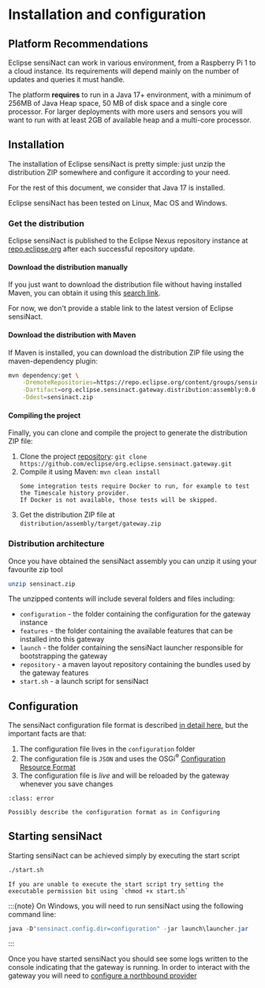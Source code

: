 # Installation and configuration

## Platform Recommendations

Eclipse sensiNact can work in various environment, from a Raspberry Pi 1 to a cloud instance.
Its requirements will depend mainly on the number of updates and queries it must handle.

The platform **requires** to run in a Java 17+ environment, with a minimum of 256MB of Java Heap space, 50 MB of disk space and a single core processor.
For larger deployments with more users and sensors you will want to run with at least 2GB of available heap and a multi-core processor.

## Installation

The installation of Eclipse sensiNact is pretty simple: just unzip the distribution ZIP somewhere and configure it according to your need.

For the rest of this document, we consider that Java 17 is installed.

Eclipse sensiNact has been tested on Linux, Mac OS and Windows.

### Get the distribution

Eclipse sensiNact is published to the Eclipse Nexus repository instance at [repo.eclipse.org](https://repo.eclipse.org) after each successful repository update.

#### Download the distribution manually

If you just want to download the distribution file without having installed Maven, you can obtain it using this [search link](https://repo.eclipse.org/#nexus-search;gav~org.eclipse.sensinact.gateway.distribution~assembly~~~).

For now, we don't provide a stable link to the latest version of Eclipse sensiNact.

#### Download the distribution with Maven

If Maven is installed, you can download the distribution ZIP file using the maven-dependency plugin:

```bash
mvn dependency:get \
    -DremoteRepositories=https://repo.eclipse.org/content/groups/sensinact/ \
    -Dartifact=org.eclipse.sensinact.gateway.distribution:assembly:0.0.2-SNAPSHOT:zip \
    -Ddest=sensinact.zip
```

#### Compiling the project

Finally, you can clone and compile the project to generate the distribution ZIP file:

1. Clone the project [repository](https://github.com/eclipse/org.eclipse.sensinact.gateway): `git clone https://github.com/eclipse/org.eclipse.sensinact.gateway.git`
2. Compile it using Maven: `mvn clean install`
   ```{note}
   Some integration tests require Docker to run, for example to test the Timescale history provider.
   If Docker is not available, those tests will be skipped.
   ```
3. Get the distribution ZIP file at `distribution/assembly/target/gateway.zip`

### Distribution architecture

Once you have obtained the sensiNact assembly you can unzip it using your favourite zip tool

```bash
unzip sensinact.zip
```

The unzipped contents will include several folders and files including:

* `configuration` - the folder containing the configuration for the gateway instance
* `features` - the folder containing the available features that can be installed into this gateway
* `launch` - the folder containing the sensiNact launcher responsible for bootstrapping the gateway
* `repository` - a maven layout repository containing the bundles used by the gateway features
* `start.sh` - a launch script for sensiNact

## Configuration

The sensiNact configuration file format is described [in detail here](../distribution/Launcher.md#the-configuration-file), but the important facts are that:

1. The configuration file lives in the `configuration` folder
2. The configuration file is `JSON` and uses the OSGi<sup>®</sup> [Configuration Resource Format](https://docs.osgi.org/specification/osgi.cmpn/8.0.0/service.configurator.html#d0e132453)
3. The configuration file is *live* and will be reloaded by the gateway whenever you save changes


```{admonition} **TODO**
:class: error

Possibly describe the configuration format as in Configuring
```

## Starting sensiNact

Starting sensiNact can be achieved simply by executing the start script

```bash
./start.sh
```

```{warning}
If you are unable to execute the start script try setting the executable permission bit using `chmod +x start.sh`
```

:::{note}
On Windows, you will need to run sensiNact using the following command line:

```powershell
java -D"sensinact.config.dir=configuration" -jar launch\launcher.jar
```
:::

Once you have started sensiNact you should see some logs written to the console indicating that the gateway is running. In order to interact with the gateway you will need to [configure a northbound provider](../examples/Configuring.md)
